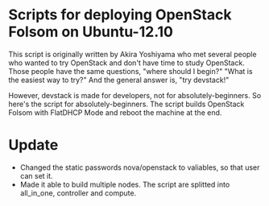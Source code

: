 Scripts for deploying OpenStack Folsom on Ubuntu-12.10
======================================================

This script is originally written by Akira Yoshiyama who met
several people who wanted to try OpenStack and don't have time to
study OpenStack. Those people have the same questions, "where should I begin?"
"What is the easiest way to try?" And the general answer is, "try devstack!" 

However, devstack is made for developers, not for absolutely-beginners.
So here's the script for absolutely-beginners. The script builds OpenStack
Folsom with FlatDHCP Mode and reboot the machine at the end.

Update
======
* Changed the static passwords nova/openstack to valiables, so that user can set it.
* Made it able to build multiple nodes. The script are splitted into all_in_one, controller
and compute.
